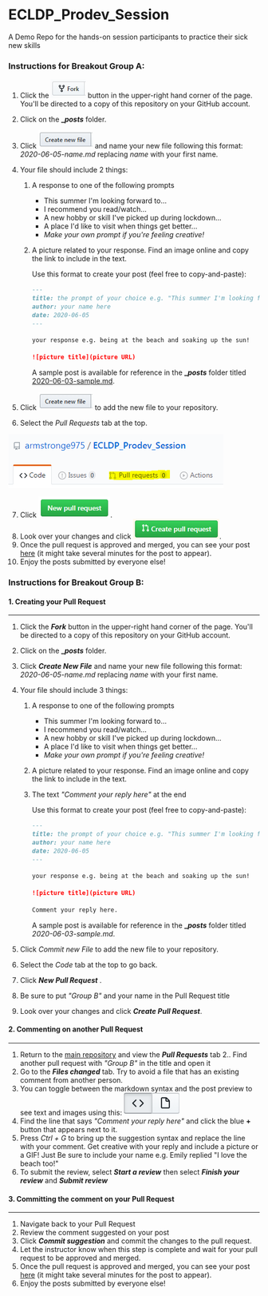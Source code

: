 # ECLDP_Prodev_Session
A Demo Repo for the hands-on session participants to practice their sick new skills

### Instructions for Breakout Group A:
1. Click the ![Fork](images/fork.png) button in the upper-right hand corner of the page. You'll be directed to a copy of this repository on your GitHub account.
2. Click on the **__posts_** folder.
3. Click ![Create New File](images/create_new_file.png) and name your new file following this format: _2020-06-05-name.md_ replacing _name_ with your first name.
4. Your file should include 2 things:

   1. A response to one of the following prompts
      * This summer I'm looking forward to...
      * I recommend you read/watch...
      * A new hobby or skill I've picked up during lockdown...
      * A place I'd like to visit when things get better...
      * _Make your own prompt if you're feeling creative!_
   2. A picture related to your response. Find an image online and copy the link to include in the text.

      Use this format to create your post (feel free to copy-and-paste):
      ```markdown
      ---
      title: the prompt of your choice e.g. "This summer I'm looking forward to..."
      author: your name here
      date: 2020-06-05
      ---

      your response e.g. being at the beach and soaking up the sun!

      ![picture title](picture URL)
      ```

      A sample post is available for reference in the **__posts_** folder titled [2020-06-03-sample.md](https://github.com/armstronge975/ECLDP_Prodev_Session/blob/master/_posts/2020-06-03-sample.md).

5. Click ![Commit new File](images/create_new_file.png) to add the new file to your repository.
6. Select the _Pull Requests_ tab at the top.

![tab](images/pull_request_tab.png)

7. Click ![New Pull Request](images/new_pull_request.PNG).
8. Look over your changes and click ![Create Pull Request](images/create_pull_request.PNG).
9. Once the pull request is approved and merged, you can see your post [here](https://armstronge975.github.io/ECLDP_Prodev_Session/) (it might take several minutes for the post to appear).
10. Enjoy the posts submitted by everyone else!

### Instructions for Breakout Group B:
#### 1. Creating your Pull Request
---
1. Click the **_Fork_** button in the upper-right hand corner of the page. You'll be directed to a copy of this repository on your GitHub account.
2. Click on the **__posts_** folder.
3. Click *__Create New File__* and name your new file following this format: _2020-06-05-name.md_ replacing _name_ with your first name.
4. Your file should include 3 things:

   1. A response to one of the following prompts
      * This summer I'm looking forward to...
      * I recommend you read/watch...
      * A new hobby or skill I've picked up during lockdown...
      * A place I'd like to visit when things get better...
      * _Make your own prompt if you're feeling creative!_
   2. A picture related to your response. Find an image online and copy the link to include in the text.
   3. The text _"Comment your reply here"_ at the end

      Use this format to create your post (feel free to copy-and-paste):
      ```markdown
      ---
      title: the prompt of your choice e.g. "This summer I'm looking forward to..."
      author: your name here
      date: 2020-06-05
      ---

      your response e.g. being at the beach and soaking up the sun!

      ![picture title](picture URL)
      
      Comment your reply here.
      ```

      A sample post is available for reference in the **__posts_** folder titled _2020-06-03-sample.md_.
    
5. Click _Commit new File_ to add the new file to your repository.
6. Select the _Code_ tab at the top to go back.
7. Click **_New Pull Request_** .
8. Be sure to put _"Group B"_ and your name in the Pull Request title
9. Look over your changes and click **_Create Pull Request_**.
#### 2. Commenting on another Pull Request
---
1. Return to the [main repository](https://github.com/armstronge975/ECLDP_Prodev_Session) and view the **_Pull Requests_** tab
2.. Find another pull request with _"Group B"_ in the title and open it
3. Go to the **_Files changed_** tab. Try to avoid a file that has an existing comment from another person.
4. You can toggle between the markdown syntax and the post preview to see text and images using this: ![diff](/diff.PNG) 
4. Find the line that says _"Comment your reply here"_ and click the blue **+** button that appears next to it.
5. Press _Ctrl + G_ to bring up the suggestion syntax and replace the line with your comment. Get creative with your reply and include a picture or a GIF! Just Be sure to include your name e.g. Emily replied "I love the beach too!"
6. To submit the review, select **_Start a review_** then select **_Finish your review_** and **_Submit review_**
#### 3. Committing the comment on your Pull Request
---
1. Navigate back to your Pull Request
2. Review the comment suggested on your post
3. Click **_Commit suggestion_** and commit the changes to the pull request.
4. Let the instructor know when this step is complete and wait for your pull request to be approved and merged.
5. Once the pull request is approved and merged, you can see your post [here](https://armstronge975.github.io/ECLDP_Prodev_Session/) (it might take several minutes for the post to appear).
6. Enjoy the posts submitted by everyone else!
